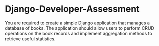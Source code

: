 # Django-Developer-Assessment
You are required to create a simple Django application that manages a database of books. The application should allow users to perform CRUD operations on the book records and implement aggregation methods to retrieve useful statistics.
